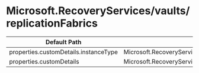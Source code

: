 # Microsoft.RecoveryServices/vaults/replicationFabrics

| Default Path | Alias |
|---|---|
| properties.customDetails.instanceType | Microsoft.RecoveryServices/vaults/replicationFabrics/customDetails.instanceType |
| properties.customDetails | Microsoft.RecoveryServices/vaults/replicationFabrics/customDetails |

